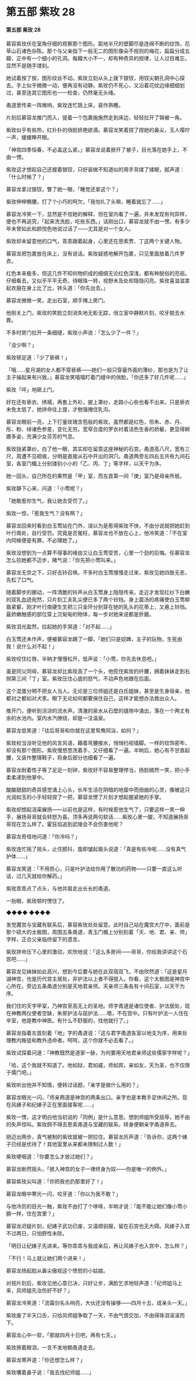 # 第五部 紫玫 28

#### 第五部 紫玫 28

慕容紫玫伏在室角仔细的观察那个图形。距地半尺的壁脚尽是连绵不断的纹饰，花草山石诸色杂陈。那个与父亲指下一般无二的图形像朵不规则的梅花，扁扁分成五瓣，正中有一个细小的孔洞。每瓣大小不一，却有种奇异的规律，让人过目难忘，显然不是随手镂刻。

她试着按了按，图形纹丝不动。紫玫立刻从头上拨下银钗，用钗尖朝孔洞中心探去。手上似乎微微一动，便再没有动静。紫玫仍不死心，又沿着花纹边缘细细划过，甚至连其它图形也一一检查，仍然毫无头绪。

甬道里传来一阵微响，紫玫连忙跳上床，装作熟睡。

片刻后慕容龙推门而入，提着一个包裹施施然走到床边，轻轻拉开了锦被一角。

紫玫似乎有些热，红扑扑的俏脸娇艳欲滴。慕容龙笑着捏了捏她的鼻尖，玉人嘤咛一声，缓缓睁开眼。

「神宫四季恒春，不必盖这么紧。」慕容龙说着掀开了被子，目光落在她手上，不由一愣。

紫玫这才想起自己还握着银钗，只好装做不知道似的用手背揉了揉眼，腻声道：「什么时候了？」

慕容龙拿过银钗，瞥了她一眼，「睡觉还拿这个？」

紫玫伸伸懒腰，打了个小巧的呵欠，「我怕扎了头嘛，睡着就忘了……」

慕容龙冷笑一下，显然是不信她的解释，但在室内看了一遍，并未发现有何异样，便也不再追究，「起来洗洗脸，吃些东西。」话刚出口，慕容龙就不由一愣。有多少年未曾如此和颜悦色地说过话了——尤其是对一个女人。

紫玫却未留意他的口气，乖乖跟着起身，心里还在思索贾、丁这两个关键人物。

慕容龙把包裹放在床上，没有说话。紫玫疑惑地解开包裹，只见里面放着几件罗衣。

红色本来极多，但这几件不知何物织成的细绸无论红色深浅，都有种脱俗的亮丽。仔细看去，又似乎平平无奇。待眼珠一转，视野未及处却隐隐闪亮。紫玫喜滋滋拿起衣服在身上比了比，转头道：「你先出去。」

慕容龙微微一笑，走出石室，顺手掩上房门。

他刚关上门，紫玫的笑脸立刻消失地无影无踪，俏立室中静默片刻，咬牙脱去水靠。

不多时房门拉开一条细缝，紫玫小声说：「怎么少了一件？」

「没少啊？」

紫玫顿足道：「少了亵裤！」

「哦……星月湖的女人都不穿亵裤——她们一般只穿最外面的薄纱，那也是为了让主子操起来有兴致。」慕容龙笑嘻嘻盯着门缝中的俏脸，「你还多了好几件呢……」

紫玫「呯」地砸上门。

好在还有亵衣、绣襦，再套上外衫，披上罩纱，走路小心些也看不出来。只是亵衣未免太低了，她拼命往上提，才勉强掩住乳沟。

慕容龙眼前一亮，上下打量玫瑰含苞般的紫玫。虽然都是红色，但朱、赤、丹、彤、粉、绯诸色参差，变化无穷。宽窄合度的罗衣衬着活色生香的娇躯，更显得婀娜多姿，充满少女芬芳的气息。

紫玫拢紧罩纱，白了他一眼，其实却在留意这座神秘的石宫。甬道高八尺，宽有三尺，周遭不见砌痕，分明是直接从石中开出的洞穴。甬道两旁左四右五共有九间石室，各室门楣上分别镂刻小小的「乙、丙、丁」等字样，以天干为序。

她一回头，自己所在的果然是「甲」室，而左首第一间「庚」室乃是母亲所居。

紫玫静下心来，问道：「小莺呢？」

「她敢惹你生气，我让她去受罚了。」

紫玫一惊，「惹我生气？没有啊？」

慕容龙回来时看到白玉莺站在门外，误以为是惹得紫玫不快，不由分说就把她赶到叶行南处，自行受罚。究竟是否冤枉，慕容龙也不放在心上，他冷笑道：「不在室内伺候便是有罪，不必理她了。」

紫玫没想到为一点算不得事的缘由又让白玉莺受苦，心里一个劲的后悔。任慕容龙怎么拉她都不迈步，赌气说：「你先把小莺叫来。」

慕容龙无奈之下，只好击铃召唤。不多时白玉莺慢慢走过来，紫玫见她四肢无恙，先松了口气。

随着脚步的挪动，一阵清脆的铃声从白玉莺身上隐隐传来。走近才发现红纱下白嫩的双乳血迹宛然，只片刻工夫乳尖便已多了两个铃铛。身上震汤的疼痛使白玉莺柳眉紧颦，刚才叶行南硬生生把三只金环分别穿在她的乳头的花蒂上，又悬上铃铛。最娇嫩触感的部位穿上沉甸甸的物体，每一步对她来说都是折磨。

紫玫泪光盈然，拉起她的手哭道：「对不起……」

白玉莺还未作声，便被慕容龙踢了一脚，「她们只是奴婢，主子的玩物，生死由我！说什么对不起！」

紫玫咬住红唇，半晌才慢慢松开，低声说：「小莺，你先去休息吧。」

虽是同父同母，慕容龙却比紫玫高了一个头，他揽住紫玫的纤腰，拥着妹妹走到右侧第三间「丁」室。紫玫压住心底的怒气，不动声色地跟在后面。

这个混蛋分明不把女人当人。无论是三位师姐还是白氏姐妹，甚至是生身母亲，他都对之都如对犬豕。眼下无论如何都要保住自己，这样才能想办法救出众人。

推开门，便听到淙淙的流水声。清澈的泉水从石壁的缝隙中涌出，落在一个两丈有余的水池内。室内水汽缭绕，却是一注温泉。

慕容龙低笑道：「往后哥哥和你就在这里鸳鸯同浴，如何？」

紫玫权当没听见他的风言风语，藉着弯腰接水，悄悄扫视墙脚。一样的纹饰密布，却没有那个图形。紫玫慢悠悠洗着手，又仔细看了一遍。半晌后，她心有不甘直起腰，又装作整理鞋子，将身后部分也细看了一遍。

慕容龙耐着性子等了足足一刻钟，紫玫好不容易整理停当，扬脸嫣然一笑，把小手柔柔递到他掌中。

酸酸甜甜的奇异感觉涌上心头，长年生活在阴暗的地窟中而扭曲的心灵，像被这只光润如玉的小手轻轻捏了一把，慕容龙愣了片刻才想起握紧她的手掌。

紫玫却想起沮渠展扬——以前也是这样，有时候惹他生气了，只要这样一笑一伸手，展扬哥哥就会转怒为喜。顶多再说两句软话……紫玫心里一酸，不知道展扬哥哥现在怎么样了。霍狂焰追到武陵会不会伤害他呢？

慕容龙奇怪地问道：「你冷吗？」

紫玫连忙摇了摇头，止住颤抖，旋即皱起眉头说道：「真是有些冷呢……没有真气护体……」

慕容龙笑道：「不用担心，只是叶护法给你用了散功的药物——只要一直这么听话，过几天就给你解药。」

紫玫乖乖点了点头，与他并肩走出长长的甬道。

一抬眼，紫玫顿时愣住了。

◆◆◆◆ ◆◆◆◆

发觉魔宫与宝藏有联系后，慕容紫玫处处留意。此时自己站在魔宫大厅中，面前是那个硕大的太极图，周围五条甬道，青玉门楣上分别刻着「天、地、君、亲、师」字样，正合父亲临终留下的遗言。

紫玫拼命压下心里的激动，欢欣地说：「这么多房间——哥哥，你给我讲讲这个石宫吧……」

慕容龙见妹妹如此高兴，想到今后要与她在此双宿双飞，不由欣然道：「这是星月湖神宫，也是历代宫主居处，非护法以上者不得擅入。你看，这个太极图是神宫中心所在。旁边五条甬道分别是天地君亲师。天亲师三条各有十间石室，以天干为序。

我们住的天字甲室，乃神宫至高无上的圣地。师字甬道是诸位使者、护法居处，现在神教两仪使者空缺，朱邪护法与屈护法……嗯，不在宫中。只有叶护法一人住在辛室，他是教中神医。有什么不舒服的，找他就行了。」

慕容龙指着左首刻着「地」字的甬道说：「这与君字甬道各室以地支为序，用来处理教内叛徒和教外违命者。呵呵，这个你就不必去看了。」

紫玫试探着问道：「神教既然是道家一脉，为何要用天地君亲师这些儒家字样呢？」

「哈，这个我就不知道了。地如狱，君如威，师如宾，亲如友，天为圣，也不仅限于儒门吧。」

紫玫听出他并不知情，便转过话题，「亲字是做什么用的？」

慕容龙眼光一闪，「师亲两道是神宫的两条出口。亲字也是本教手足休闲之所。现在风婊子和纪婊子正在里面接客呢……」

紫玫一愣，这才明白他当初说的「同例」是什么意思。想到师姐所受屈辱，她不由的失声惊叫。紫玫顾不得去思索甬道与宝藏的联系，转身便朝亲字甬道奔去。

刚迈出两步，真气被制的紫玫就被一把拉住。慕容龙厉声道：「告诉你，这两个婊子已经是优待了！其他室里从来都未限制过人数！」

紫玫哽咽道：「你要怎么才放过她们？」

慕容龙断然摇头，「掳入神宫的女子一律终身为奴——你是唯一的例外。」

慕容紫玫尖叫道：「你把我也扔那里好了！」

慕容龙眼中寒光一闪，咬牙道：「你以为我不敢？」

与他冷厉的目光一触，紫玫不由打了个哆嗦，半晌才说：「能不能让她们像小莺小鹂一样，住在宫里？」

慕容龙迟疑片刻，纪婊子武功已废，又温顺驯服，留在石宫也无大碍。风婊子入宫不过两日，只怕野性未除。

「明日让纪婊子先进来。等你乖乖与我成亲后，再让风婊子也入宫中，怎么样？」

「不行！马上就让她们两个进来！」

慕容龙扬起脸从鼻尖傲视这个愤怒的小姑娘。

对视片刻后，紫玫见他心意已决，只好让步，满脸乞求地轻声道：「纪师姐马上来，风师姐先治伤好不好？」

慕容龙冷笑道：「流霜剑名头响亮，大伙还没有操够——四月十五，成亲头一天。」

紫玫废了半天口舌，只给风师姐争取了一天，不由气恨交加，不由得珠泪滚滚而下。

慕容龙心中一软，「那就四月十日吧，再有七天。」

紫玫擦着眼泪，一言不发地朝甬道走去。

慕容龙寒声道：「你还想怎么样？」

紫玫囔着鼻子说：「我去找纪师姐……」


